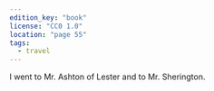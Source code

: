 ```yaml
---
edition_key: "book"
license: "CC0 1.0"
location: "page 55"
tags:
  - travel
---
```

I went to Mr. Ashton of Lester and to Mr. Sherington.

